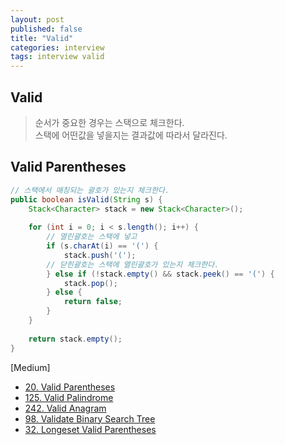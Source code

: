 ```yaml
---
layout: post
published: false
title: "Valid"
categories: interview
tags: interview valid
---
```


## Valid
> 순서가 중요한 경우는 스택으로 체크한다.   
> 스택에 어떤값을 넣을지는 결과값에 따라서 달라진다.


## Valid Parentheses
```java
// 스택에서 매칭되는 괄호가 있는지 체크한다.
public boolean isValid(String s) {
    Stack<Character> stack = new Stack<Character>();
    
    for (int i = 0; i < s.length(); i++) {
        // 열린괄호는 스택에 넣고
        if (s.charAt(i) == '(') {
            stack.push('(');
        // 닫힌괄호는 스택에 열린괄호가 있는지 체크한다.
        } else if (!stack.empty() && stack.peek() == '(') {
            stack.pop();
        } else {
            return false;
        }
    }
    
    return stack.empty();
}
```

[Medium]
- [20. Valid Parentheses](/interview/2023/05/21/valid-parentheses/)
- [125. Valid Palindrome](/interview/2023/05/21/valid-palindrome/)
- [242. Valid Anagram](/interview/2023/05/21/valid-anagram/)
- [98. Validate Binary Search Tree](/interview/2023/05/21/validate-binary-search-tree/)
- [32. Longeset Valid Parentheses]()

